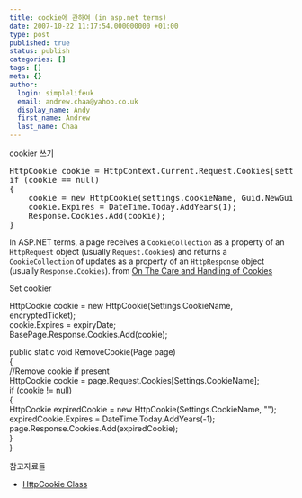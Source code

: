 ```yaml
---
title: cookie에 관하여 (in asp.net terms)
date: 2007-10-22 11:17:54.000000000 +01:00
type: post
published: true
status: publish
categories: []
tags: []
meta: {}
author:
  login: simplelifeuk
  email: andrew.chaa@yahoo.co.uk
  display_name: Andy
  first_name: Andrew
  last_name: Chaa
---
```

<p>cookier 쓰기</p>
<pre>
HttpCookie cookie = HttpContext.Current.Request.Cookies[settings.cookieName];
if (cookie == null)
{
    cookie = new HttpCookie(settings.cookieName, Guid.NewGuid().ToString());
    cookie.Expires = DateTime.Today.AddYears(1);
    Response.Cookies.Add(cookie);
}
</pre>
<p><span>In ASP.NET terms, a page receives a <code>CookieCollection</code> as a property of an <code>HttpRequest</code> object (usually <code>Request.Cookies</code>) and returns a <code>CookieCollection</code> of updates as a property of an <code>HttpResponse</code> object (usually <code>Response.Cookies</code>). from </span><a href="http://www.codeproject.com/aspnet/aspnetcookies.asp">On The Care and Handling of Cookies</a></p>
<p>Set cookier</p>
<p>HttpCookie cookie = new HttpCookie(Settings.CookieName, encryptedTicket);<br />
cookie.Expires = expiryDate;<br />
BasePage.Response.Cookies.Add(cookie);</p>
<p>public static void RemoveCookie(Page page)<br />
{<br />
//Remove cookie if present<br />
HttpCookie cookie = page.Request.Cookies[Settings.CookieName];<br />
if (cookie != null)<br />
{<br />
HttpCookie expiredCookie = new HttpCookie(Settings.CookieName, "");<br />
expiredCookie.Expires = DateTime.Today.AddYears(-1);<br />
page.Response.Cookies.Add(expiredCookie);<br />
}<br />
}</p>
<p>참고자료들</p>
<ul>
<li><a href="http://msdn2.microsoft.com/en-us/library/system.web.httpcookie.aspx">HttpCookie Class</a></li>
</ul>
